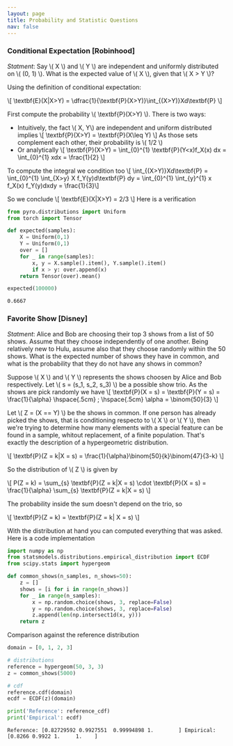 ```yaml
---
layout: page
title: Probability and Statistic Questions
nav: false
---
```

<link rel="stylesheet" href="/assets/css/main.css"/>

### Conditional Expectation [Robinhood]
*Statment*: Say \\( X \\) and \\( Y \\) are independent and uniformly distributed on \\( (0, 1) \\). What is the expected value of \\( X \\), given that \\( X > Y \\)?

Using the definition of conditional expectation:

\\[
\textbf{E}(X|X>Y) = \dfrac{1}{\textbf{P}(X>Y)}\int_{(X>Y)}Xd\textbf{P} 
\\]

First compute the probability \\( \textbf{P}(X>Y) \\). There is two ways: 
  * Intuitively, the fact \\( X, Y\\) are independent and uniform distributed implies
    \\[ 
    \textbf{P}(X>Y) = \textbf{P}(X\leq Y) 
    \\]
    As those sets complement each other, their probability is \\( 1/2 \\)
  * Or analytically
    \\[ 
    \textbf{P}(X>Y) = \int_{0}^{1} \textbf{P}(Y<x)f_X(x) dx = \int_{0}^{1} xdx = \frac{1}{2}
    \\]
    
To compute the integral we condition too
\\[ \int_{(X>Y)}Xd\textbf{P} = \int_{0}^{1} \int_{X>y} X f_Y(y)d\textbf{P} dy = \int_{0}^{1} \int_{y}^{1} x f_X(x) f_Y(y)dxdy  = \frac{1}{3}\\]

So we conclude 
\\[ 
\textbf{E}(X|X>Y) = 2/3 
\\] 
Here is a verification 

```python
from pyro.distributions import Uniform
from torch import Tensor

def expected(samples):
    X = Uniform(0,1)
    Y = Uniform(0,1)
    over = []
    for _ in range(samples):
        x, y = X.sample().item(), Y.sample().item()
        if x > y: over.append(x)
    return Tensor(over).mean()

expected(100000)
```
`0.6667`

### Favorite Show [Disney]

*Statment*: Alice and Bob are choosing their top 3 shows from a list of 50 shows. Assume that they choose independently of one another. Being relatively new to Hulu, assume also that they choose randomly within the 50 shows. What is the expected number of shows they have in common, and what is the probability that they do not have any shows in common?

Suppose \\( X \\) and \\( Y \\) represents the shows choosen by Alice and Bob respectively. Let \\( s = (s_1, s_2, s_3) \\) be a possible show trio. As the shows are pick randomly we have 
\\[
\textbf{P}(X = s) = \textbf{P}(Y = s) = \frac{1}{\alpha} \hspace{.5cm} ; \hspace{.5cm} \alpha = \binom{50}{3}
\\]

Let \\( Z = (X == Y) \\) be the shows in common. If one person has already picked the shows, that is conditioning respecto to \\( X \\) or \\( Y \\), then we're trying to determine how many elements with a special feature can be found in a sample, whitout replacement, of a finite population. That's exactly the description of  a hypergeometric distribution. 

\\[
\textbf{P}(Z = k|X = s) = \frac{1}{\alpha}\binom{50}{k}\binom{47}{3-k}
\\]

So the distribution of \\( Z \\) is given by

\\[
P(Z = k)  = \sum_{s} \textbf{P}(Z = k|X = s) \cdot \textbf{P}(X = s) = \frac{1}\{\alpha} \sum_{s} \textbf{P}(Z = k|X = s)
\\] 

The probability inside the sum doesn't depend on the trio, so

\\[ 
\textbf{P}(Z = k) = \textbf{P}(Z = k| X = s)
\\]

With the distribution at hand you can computed everything that was asked. Here is a code implementation

```python
import numpy as np
from statsmodels.distributions.empirical_distribution import ECDF
from scipy.stats import hypergeom

def common_shows(n_samples, n_shows=50):    
    z = []
    shows = [i for i in range(n_shows)]
    for _ in range(n_samples): 
        x = np.random.choice(shows, 3, replace=False)
        y = np.random.choice(shows, 3, replace=False)
        z.append(len(np.intersect1d(x, y)))
    return z
``` 

 Comparison against the reference distribution
 
```python
domain = [0, 1, 2, 3]

# distributions
reference = hypergeom(50, 3, 3)
z = common_shows(5000)

# cdf
reference.cdf(domain)
ecdf = ECDF(z)(domain)

print('Reference': reference_cdf)
print('Empirical': ecdf)
``` 
`Reference: [0.82729592 0.9927551  0.99994898 1.        ]
Empirical: [0.8266 0.9922 1.     1.    ]`
